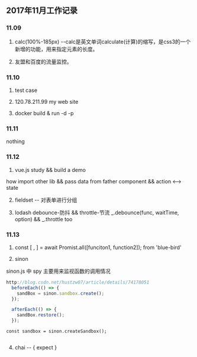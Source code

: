 ## 2017年11月工作记录

### 11.09

1. calc(100%-185px)  --calc是英文单词calculate(计算)的缩写，是css3的一个新增的功能，用来指定元素的长度。

2. 友盟和百度的流量监控。

### 11.10

1. test case

2. 120.78.211.99 my web site 

3. docker build & run -d -p

### 11.11

nothing

### 11.12

1. vue.js study && build a demo

how import other lib && pass data from father component && action <--> state

2. fieldset -- 对表单进行分组

3. lodash debounce-防抖 && throttle-节流 _.debounce(func, waitTime, option) && _.throttle too

### 11.13

1. const [ , ] = await Promist.all([funciton1, function2]);  from 'blue-bird'

2. sinon

sinon.js 中 spy 主要用来监视函数的调用情况

```js
http://blog.csdn.net/hustzw07/article/details/74178051
  beforeEach(() => {
    sandBox = sinon.sandbox.create();
  });

  afterEach(() => {
    sandBox.restore();
  });
```
```
const sandbox = sinon.createSandbox();


```


4. chai -- { expect }